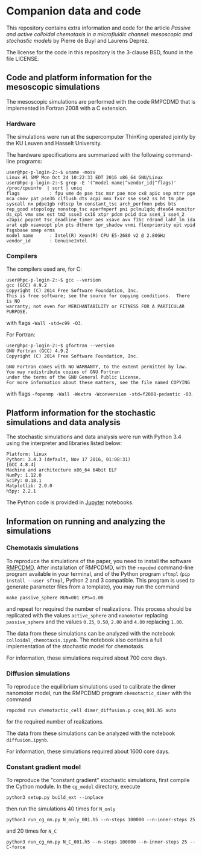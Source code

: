 # Companion data and code

This repository contains extra information and code for the article *Passive
and active colloidal chemotaxis in a microfluidic channel: mesoscopic and
stochastic models* by Pierre de Buyl and Laurens Deprez.

The license for the code in this repository is the 3-clause BSD, found in the
file LICENSE.

## Code and platform information for the mesoscopic simulations

The mesoscopic simulations are performed with the code RMPCDMD that is
implemented in Fortran 2008 with a C extension.

### Hardware

The simulations were run at the supercomputer ThinKing operated jointly by the
KU Leuven and Hasselt University.

The hardware specifications are summarized with the following command-line
programs:

```
user@hpc-p-login-2:~$ uname -mosv
Linux #1 SMP Mon Oct 24 10:22:33 EDT 2016 x86_64 GNU/Linux
user@hpc-p-login-2:~$ grep -E '(^model name|^vendor_id|^flags)' /proc/cpuinfo  | sort | uniq
flags           : fpu vme de pse tsc msr pae mce cx8 apic sep mtrr pge mca cmov pat pse36 clflush dts acpi mmx fxsr sse sse2 ss ht tm pbe syscall nx pdpe1gb rdtscp lm constant_tsc arch_perfmon pebs bts rep_good xtopology nonstop_tsc aperfmperf pni pclmulqdq dtes64 monitor ds_cpl vmx smx est tm2 ssse3 cx16 xtpr pdcm pcid dca sse4_1 sse4_2 x2apic popcnt tsc_deadline_timer aes xsave avx f16c rdrand lahf_lm ida arat epb xsaveopt pln pts dtherm tpr_shadow vnmi flexpriority ept vpid fsgsbase smep erms
model name      : Intel(R) Xeon(R) CPU E5-2680 v2 @ 2.80GHz
vendor_id       : GenuineIntel
```

### Compilers

The compilers used are, for C:
```
user@hpc-p-login-2:~$ gcc --version
gcc (GCC) 4.9.2
Copyright (C) 2014 Free Software Foundation, Inc.
This is free software; see the source for copying conditions.  There is NO
warranty; not even for MERCHANTABILITY or FITNESS FOR A PARTICULAR PURPOSE.
```
with flags `-Wall -std=c99 -O3`.

For Fortran:
```
user@hpc-p-login-2:~$ gfortran --version
GNU Fortran (GCC) 4.9.2
Copyright (C) 2014 Free Software Foundation, Inc.

GNU Fortran comes with NO WARRANTY, to the extent permitted by law.
You may redistribute copies of GNU Fortran
under the terms of the GNU General Public License.
For more information about these matters, see the file named COPYING
```
with flags `-fopenmp -Wall -Wextra -Wconversion -std=f2008-pedantic -O3`.

## Platform information for the stochastic simulations and data analysis

The stochastic simulations and data analysis were run with Python 3.4 using the
interpreter and libraries listed below:
```
Platform: linux
Python: 3.4.3 (default, Nov 17 2016, 01:08:31)
[GCC 4.8.4]
Machine and architecture x86_64 64bit ELF
NumPy: 1.12.0
SciPy: 0.18.1
Matplotlib: 2.0.0
h5py: 2.2.1
```

The Python code is provided in [Jupyter](http://jupyter.org/) notebooks.

## Information on running and analyzing the simulations

### Chemotaxis simulations

To reproduce the simulations of the paper, you need to install the software
[RMPCDMD](http://lab.pdebuyl.be/rmpcdmd/). After installation of RMPCDMD, with
the `rmpcdmd` command-line program available in your terminal, and of the
Python program `sftmpl` (`pip install --user sftmpl`, Python 2 and 3
compatible. This program is used to generate parameter files from a template),
you may run the command

```
make passive_sphere RUN=001 EPS=1.00
```

and repeat for required the number of realizations. This process should be
replicated with the values `active_sphere` and `nanomotor` replacing
`passive_sphere` and the values `0.25`, `0.50`, `2.00` and `4.00` replacing
`1.00`.

The data from these simulations can be analyzed with the notebook
`colloidal_chemotaxis.ipynb`. The notebook also contains a full implementation
of the stochastic model for chemotaxis.

For information, these simulations required about 700 core days.

### Diffusion simulations

To reproduce the equilibrium simulations used to calibrate the dimer nanomotor
model, run the RMPCDMD program `chemotactic_dimer` with the command

```
rmpcdmd run chemotactic_cell dimer_diffusion.p cceq_001.h5 auto
```

for the required number of realizations.

The data from these simulations can be analyzed with the notebook
`diffusion.ipynb`.

For information, these simulations required about 1600 core days.

### Constant gradient model

To reproduce the "constant gradient" stochastic simulations, first compile the Cython module.
In the `cg_model` directory, execute

```
python3 setup.py build_ext --inplace
```

then run the simulations 40 times for `N_only`

```
python3 run_cg_nm.py N_only_001.h5 --n-steps 100000 --n-inner-steps 25

```

and 20 times for `N_C`

```
python3 run_cg_nm.py N_C_001.h5 --n-steps 100000 --n-inner-steps 25 --C-force

```
